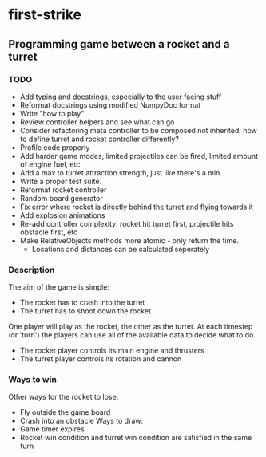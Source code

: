# first-strike
## Programming game between a rocket and a turret

### TODO
* Add typing and docstrings, especially to the user facing stuff
* Reformat docstrings using modified NumpyDoc format
* Write "how to play"
* Review controller helpers and see what can go
* Consider refactoring meta controller to be composed not inherited; how to define turret and rocket controller differently?
* Profile code properly
* Add harder game modes; limited projectiles can be fired, limited amount of engine fuel, etc.
* Add a max to turret attraction strength, just like there's a min.
* Write a proper test suite.
* Reformat rocket controller
* Random board generator
* Fix error where rocket is directly behind the turret and flying towards it
* Add explosion animations
* Re-add controller complexity: rocket hit turret first, projectile hits obstacle first, etc
* Make RelativeObjects methods more atomic - only return the time.
    * Locations and distances can be calculated seperately
### Description
The aim of the game is simple:
* The rocket has to crash into the turret
* The turret has to shoot down the rocket

One player will play as the rocket, the other as the turret.
At each timestep (or 'turn') the players can use all of the available data
to decide what to do.
* The rocket player controls its main engine and thrusters
* The turret player controls its rotation and cannon

### Ways to win
Other ways for the rocket to lose:
* Fly outside the game board
* Crash into an obstacle
Ways to draw:
* Game timer expires
* Rocket win condition and turret win condition are satisfied in the same turn

